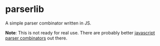 # parserlib

A simple parser combinator written in JS. 

**Note**: This is not ready for real use. There are probably better [javascript parser combinators](https://www.google.co.nz/search?q=javascript+parser+combinator&oq=javascript+parser+combinator&aqs=chrome..69i57j0l3.614j0j7&sourceid=chrome&es_sm=91&ie=UTF-8) out there.
